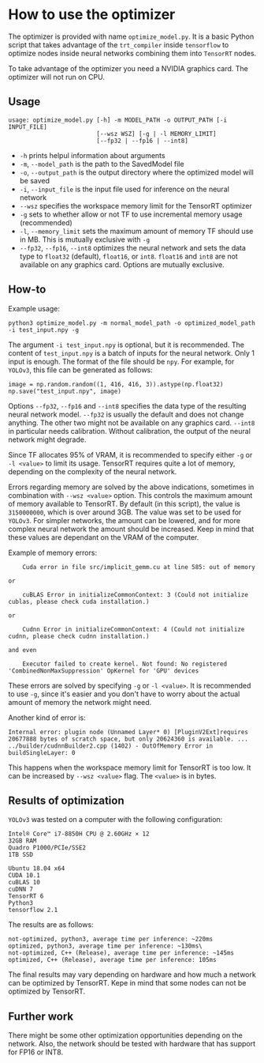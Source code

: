 # How to use the optimizer
The optimizer is provided with name `optimize_model.py`. It is a basic Python script that takes advantage of the `trt_compiler` inside `tensorflow` to optimize nodes inside neural networks combining them into `TensorRT` nodes.

To take advantage of the optimizer you need a NVIDIA graphics card. The optimizer will not run on CPU.

## Usage
```
usage: optimize_model.py [-h] -m MODEL_PATH -o OUTPUT_PATH [-i INPUT_FILE]
                         [--wsz WSZ] [-g | -l MEMORY_LIMIT]
                         [--fp32 | --fp16 | --int8]
```
* `-h` prints helpul information about arguments
* `-m`, `--model_path` is the path to the SavedModel file
* `-o`, `--output_path` is the output directory where the optimized model will be saved
* `-i`, `--input_file` is the input file used for inference on the neural network
* `--wsz` specifies the workspace memory limit for the TensorRT optimizer
* `-g` sets to whether allow or not TF to use incremental memory usage (recommended)
* `-l`, `--memory_limit` sets the maximum amount of memory TF should use in MB. This is mutually exclusive with `-g`
* `--fp32`, `--fp16`, `--int8` optimizes the neural network and sets the data type to `float32` (default), `float16`, or `int8`. `float16` and `int8` are not available on any graphics card. Options are mutually exclusive.


## How-to
Example usage:
```
python3 optimize_model.py -m normal_model_path -o optimized_model_path -i test_input.npy -g
```

The argument `-i test_input.npy` is optional, but it is recommended. The content of `test_input.npy` is a batch of inputs for the neural network. Only 1 input is enough. The format of the file should be `npy`. For example, for `YOLOv3`, this file can be generated as follows:
```
image = np.random.random((1, 416, 416, 3)).astype(np.float32)
np.save("test_input.npy", image)
```

Options `--fp32`, `--fp16` and `--int8` specifies the data type of the resulting neural network model. `--fp32` is usually the default and does not change anything. The other two might not be available on any graphics card. `--int8` in particular needs calibration. Without calibration, the output of the neural network might degrade.

Since TF allocates 95% of VRAM, it is recommended to specify either `-g` or `-l <value>` to limit its usage. TensorRT requires quite a lot of memory, depending on the complexity of the neural network.

Errors regarding memory are solved by the above indications, sometimes in combination with `--wsz <value>` option. This controls the maximum amount of memory available to TensorRT. By default (in this script), the value is `3150000000`, which is over around 3GB. The value was set to be used for `YOLOv3`. For simpler networks, the amount can be lowered, and for more complex neural network the amount should be increased. Keep in mind that these values are dependant on the VRAM of the computer.

Example of memory errors:
```
    Cuda error in file src/implicit_gemm.cu at line 585: out of memory

or

    cuBLAS Error in initializeCommonContext: 3 (Could not initialize cublas, please check cuda installation.)

or

    Cudnn Error in initializeCommonContext: 4 (Could not initialize cudnn, please check cudnn installation.)

and even

    Executor failed to create kernel. Not found: No registered 'CombinedNonMaxSuppression' OpKernel for 'GPU' devices
```

These errors are solved by specifying `-g` or `-l <value>`. It is recommended to use `-g`, since it's easier and you don't have to worry about the actual amount of memory the network might need.

Another kind of error is:
```
Internal error: plugin node (Unnamed Layer* 0) [PluginV2Ext]requires 20677888 bytes of scratch space, but only 20624360 is available. ...
../builder/cudnnBuilder2.cpp (1402) - OutOfMemory Error in buildSingleLayer: 0
```

This happens when the workspace memory limit for TensorRT is too low. It can be increased by `--wsz <value>` flag. The `<value>` is in bytes.

## Results of optimization
`YOLOv3` was tested on a computer with the following configuration:
```
Intel® Core™ i7-8850H CPU @ 2.60GHz × 12 
32GB RAM
Quadro P1000/PCIe/SSE2
1TB SSD

Ubuntu 18.04 x64
CUDA 10.1
cuBLAS 10
cuDNN 7
TensorRT 6
Python3
tensorflow 2.1
```

The results are as follows:
```
not-optimized, python3, average time per inference: ~220ms
optimized, python3, average time per inference: ~130ms\
not-optimized, C++ (Release), average time per inference: ~145ms
optimized, C++ (Release), average time per inference: 105ms
```

The final results may vary depending on hardware and how much a network can be optimized by TensorRT. Kepe in mind that some nodes can not be optimized by TensorRT.

## Further work
There might be some other optimization opportunities depending on the network. Also, the network should be tested with hardware that has support for FP16 or INT8.
